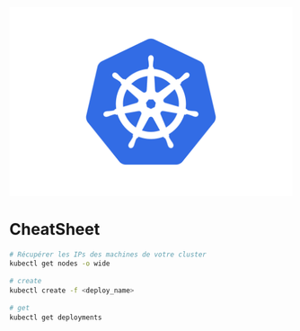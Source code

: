 ![K8s logo](k8s/k8s-logo.svg)

# CheatSheet

```bash
# Récupérer les IPs des machines de votre cluster
kubectl get nodes -o wide
```

```bash
# create
kubectl create -f <deploy_name>
```

```bash
# get
kubectl get deployments
```
